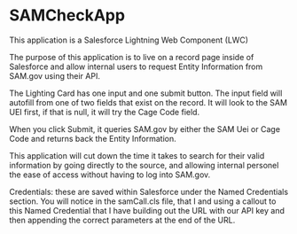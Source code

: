 # SAMCheckApp
This application is a Salesforce Lightning Web Component (LWC)

The purpose of this application is to live on a record page inside of Salesforce and allow internal users to request Entity Information from SAM.gov using their API. 

The Lighting Card has one input and one submit button. The input field will autofill from one of two fields that exist on the record. It will look to the SAM UEI first, if that is null, it will try the Cage Code field. 

When you click Submit, it queries SAM.gov by either the SAM Uei or Cage Code and returns back the Entity Information. 

This application will cut down the time it takes to search for their valid information by going directly to the source, and allowing internal personel the ease of access without having to log into SAM.gov. 

Credentials: these are saved within Salesforce under the Named Credentials section. You will notice in the samCall.cls file, that I and using a callout to this Named Credential that I have building out the URL with our API key and then appending the correct parameters at the end of the URL. 
